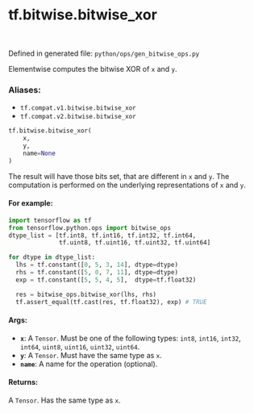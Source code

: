 <div itemscope itemtype="http://developers.google.com/ReferenceObject">
<meta itemprop="name" content="tf.bitwise.bitwise_xor" />
<meta itemprop="path" content="Stable" />
</div>

# tf.bitwise.bitwise_xor

<!-- Insert buttons -->

<table class="tfo-notebook-buttons tfo-api" align="left">
</table>

Defined in generated file: `python/ops/gen_bitwise_ops.py`



<!-- Start diff -->
Elementwise computes the bitwise XOR of `x` and `y`.

### Aliases:

* `tf.compat.v1.bitwise.bitwise_xor`
* `tf.compat.v2.bitwise.bitwise_xor`


``` python
tf.bitwise.bitwise_xor(
    x,
    y,
    name=None
)
```



<!-- Placeholder for "Used in" -->

The result will have those bits set, that are different in `x` and `y`. The
computation is performed on the underlying representations of `x` and `y`.

#### For example:



```python
import tensorflow as tf
from tensorflow.python.ops import bitwise_ops
dtype_list = [tf.int8, tf.int16, tf.int32, tf.int64,
              tf.uint8, tf.uint16, tf.uint32, tf.uint64]

for dtype in dtype_list:
  lhs = tf.constant([0, 5, 3, 14], dtype=dtype)
  rhs = tf.constant([5, 0, 7, 11], dtype=dtype)
  exp = tf.constant([5, 5, 4, 5],  dtype=tf.float32)

  res = bitwise_ops.bitwise_xor(lhs, rhs)
  tf.assert_equal(tf.cast(res, tf.float32), exp) # TRUE
```

#### Args:


* <b>`x`</b>: A `Tensor`. Must be one of the following types: `int8`, `int16`, `int32`, `int64`, `uint8`, `uint16`, `uint32`, `uint64`.
* <b>`y`</b>: A `Tensor`. Must have the same type as `x`.
* <b>`name`</b>: A name for the operation (optional).


#### Returns:

A `Tensor`. Has the same type as `x`.
